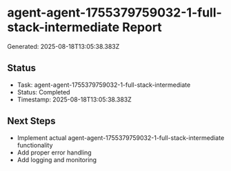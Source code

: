 # agent-agent-1755379759032-1-full-stack-intermediate Report

Generated: 2025-08-18T13:05:38.383Z

## Status
- Task: agent-agent-1755379759032-1-full-stack-intermediate
- Status: Completed
- Timestamp: 2025-08-18T13:05:38.383Z

## Next Steps
- Implement actual agent-agent-1755379759032-1-full-stack-intermediate functionality
- Add proper error handling
- Add logging and monitoring

